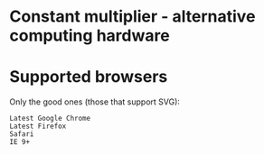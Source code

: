 # Constant multiplier - alternative computing hardware

# Supported browsers
Only the good ones (those that support SVG):

    Latest Google Chrome 
    Latest Firefox
    Safari
    IE 9+
